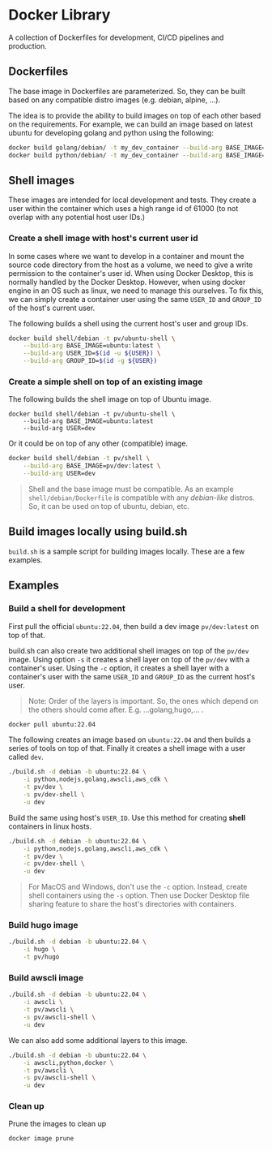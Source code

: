 # Docker Library

A collection of Dockerfiles for development, CI/CD pipelines and production. 

## Dockerfiles
The base image in Dockerfiles are parameterized. So, they can be built based on any compatible distro images (e.g. debian, alpine, ...). 

The idea is to provide the ability to build images on top of each other based on the requirements.
For example, we can build an image based on latest ubuntu for developing golang and python using the following:

```sh
docker build golang/debian/ -t my_dev_container --build-arg BASE_IMAGE=ubuntu:latest
docker build python/debian/ -t my_dev_container --build-arg BASE_IMAGE=my_dev_container
```

## Shell images
These images are intended for local development and tests. They create a user within the container which uses a high range id of 61000 (to not overlap with any potential host user IDs.)

### Create a shell image with host's current user id
In some cases where we want to develop in a container and mount the source code directory from the host as a volume, we need to give a write permission to the container's user id. When using Docker Desktop, this is normally handled by the Docker Desktop. However, when using docker engine in an OS such as linux, we need to manage this ourselves. To fix this, we can simply create a container user using the same `USER_ID` and `GROUP_ID` of the host's current user.

The following builds a shell using the current host's user and group IDs.

```sh
docker build shell/debian -t pv/ubuntu-shell \
    --build-arg BASE_IMAGE=ubuntu:latest \
    --build-arg USER_ID=$(id -u ${USER}) \
    --build-arg GROUP_ID=$(id -g ${USER})
```
### Create a simple shell on top of an existing image
The following builds the shell image on top of Ubuntu image.
```
docker build shell/debian -t pv/ubuntu-shell \
    --build-arg BASE_IMAGE=ubuntu:latest
    --build-arg USER=dev
```
Or it could be on top of any other (compatible) image.
```sh
docker build shell/debian -t pv/shell \
    --build-arg BASE_IMAGE=pv/dev:latest \
    --build-arg USER=dev
```
> Shell and the base image must be compatible. As an example `shell/debian/Dockerfile` is compatible with any *debian-like* distros. So, it can be used on top of ubuntu, debian, etc.

## Build images locally using build.sh
`build.sh` is a sample script for building images locally. These are a few examples.

## Examples

### Build a shell for development
First pull the official `ubuntu:22.04`, then build a dev image `pv/dev:latest` on top of that.

build.sh can also create two additional shell images on top of the `pv/dev` image. Using option `-s` it creates a shell layer on top of the `pv/dev` with a container's user. Using the `-c` option, it creates a shell layer with a container's user with the same `USER_ID` and `GROUP_ID` as the current host's user.

> Note: Order of the layers is important. So, the ones which depend on the others should come after. E.g. ...golang,hugo,... .

```sh
docker pull ubuntu:22.04
```
The following creates an image based on `ubuntu:22.04` and then builds a series of tools on top of that. Finally it creates a shell image with a user called `dev`.
```sh
./build.sh -d debian -b ubuntu:22.04 \
    -i python,nodejs,golang,awscli,aws_cdk \
    -t pv/dev \
    -s pv/dev-shell \
    -u dev
```

Build the same using host's `USER_ID`. Use this method for creating **shell** containers in linux hosts.

```sh
./build.sh -d debian -b ubuntu:22.04 \
    -i python,nodejs,golang,awscli,aws_cdk \
    -t pv/dev \
    -c pv/dev-shell \
    -u dev
```
> For MacOS and Windows, don't use the `-c` option. Instead, create shell containers using the `-s` option. Then use Docker Desktop file sharing feature to share the host's directories with containers.

### Build hugo image
```sh
./build.sh -d debian -b ubuntu:22.04 \
    -i hugo \
    -t pv/hugo
```
### Build awscli image
```sh
./build.sh -d debian -b ubuntu:22.04 \
    -i awscli \
    -t pv/awscli \
    -s pv/awscli-shell \
    -u dev
```
We can also add some additional layers to this image.
```sh
./build.sh -d debian -b ubuntu:22.04 \
    -i awscli,python,docker \
    -t pv/awscli \
    -s pv/awscli-shell \
    -u dev
```
### Clean up
Prune the images to clean up
```sh
docker image prune
```
